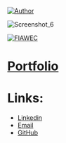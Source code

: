 [![Author](https://img.shields.io/badge/Author-feliperoll-purple.svg)](https://www.linkedin.com/in/felipe-roll/)

![Screenshot_6](https://github.com/FelipeLRoll/FelipeLRoll/assets/154685092/d70cc215-c43a-4267-8c32-e894aeaf6721)

[![FIAWEC](https://img.shields.io/badge/FIA_WEC-Kaggle_Dataset-blue.svg)](https://www.kaggle.com/datasets/feliperoll/fia-wec-2012-2023-le-mans-2011)

# [Portfolio](https://github.com/FelipeLRoll/portfolio)


# Links:

- [Linkedin](https://www.linkedin.com/in/felipe-roll/)
- [Email](felipelroll@gmail.com)
- [GitHub](https://github.com/FelipeLRoll)
